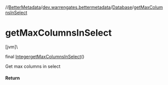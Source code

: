//[BetterMetadata](../../../index.md)/[dev.warrengates.bettermetadata](../index.md)/[Database](index.md)/[getMaxColumnsInSelect](get-max-columns-in-select.md)

# getMaxColumnsInSelect

[jvm]\

final [Integer](https://docs.oracle.com/javase/8/docs/api/java/lang/Integer.html)[getMaxColumnsInSelect](get-max-columns-in-select.md)()

Get max columns in select

#### Return

